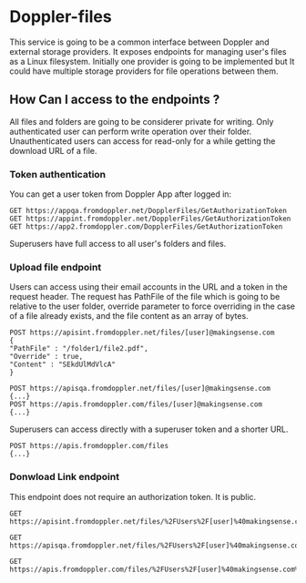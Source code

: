 # Doppler-files

This service is going to be a common interface between Doppler and external storage providers. It exposes endpoints for managing user's files as a Linux filesystem. Initially one provider is going to be implemented but It could have multiple storage providers for file operations between them.

## How Can I access to the endpoints ?
All files and folders are going to be considerer private for writing. Only authenticated user can perform write operation over their folder. Unauthenticated users can access for read-only for a while getting the download URL of a file.

### Token authentication
You can get a user token from Doppler App after logged in:

```
GET https://appqa.fromdoppler.net/DopplerFiles/GetAuthorizationToken
GET https://appint.fromdoppler.net/DopplerFiles/GetAuthorizationToken
GET https://app2.fromdoppler.com/DopplerFiles/GetAuthorizationToken
```

Superusers have full access to all user's folders and files.

### Upload file endpoint
Users can access using their email accounts in the URL and a token in the request header. The request has PathFile of the file which is going to be relative to the user folder, override parameter to force overriding in the case of a file already exists, and the file content as an array of bytes.

```
POST https://apisint.fromdoppler.net/files/[user]@makingsense.com
{
"PathFile" : "/folder1/file2.pdf",
"Override" : true,
"Content" : "SEkdUlMdVlcA"
}

POST https://apisqa.fromdoppler.net/files/[user]@makingsense.com
{...}
POST https://apis.fromdoppler.com/files/[user]@makingsense.com
{...}
```

Superusers can access directly with a superuser token and a shorter URL.
```
POST https://apis.fromdoppler.com/files
{...}
```

### Donwload Link endpoint
This endpoint does not require an authorization token. It is public.

```
GET https://apisint.fromdoppler.net/files/%2FUsers%2F[user]%40makingsense.com%2Ffile1.pdf

GET https://apisqa.fromdoppler.net/files/%2FUsers%2F[user]%40makingsense.com%2Ffile1.pdf

GET https://apis.fromdoppler.com/files/%2FUsers%2F[user]%40makingsense.com%2Ffile1.pdf
```
